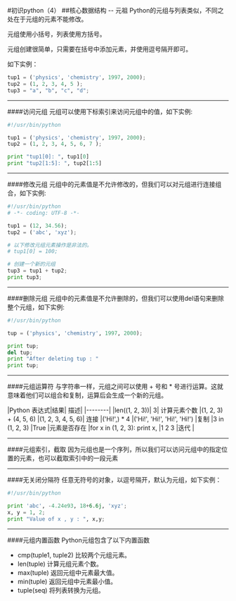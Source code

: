 #初识python（4）
##核心数据结构 -- 元祖
Python的元组与列表类似，不同之处在于元组的元素不能修改。

元组使用小括号，列表使用方括号。

元组创建很简单，只需要在括号中添加元素，并使用逗号隔开即可。

如下实例：
```python
tup1 = ('physics', 'chemistry', 1997, 2000);
tup2 = (1, 2, 3, 4, 5 );
tup3 = "a", "b", "c", "d";
```
***
####访问元组
元组可以使用下标索引来访问元组中的值，如下实例:
```python
#!/usr/bin/python

tup1 = ('physics', 'chemistry', 1997, 2000);
tup2 = (1, 2, 3, 4, 5, 6, 7 );

print "tup1[0]: ", tup1[0]
print "tup2[1:5]: ", tup2[1:5]
```
***
####修改元组
元组中的元素值是不允许修改的，但我们可以对元组进行连接组合，如下实例:
```python
#!/usr/bin/python
# -*- coding: UTF-8 -*-

tup1 = (12, 34.56);
tup2 = ('abc', 'xyz');

# 以下修改元组元素操作是非法的。
# tup1[0] = 100;

# 创建一个新的元组
tup3 = tup1 + tup2;
print tup3;
```
***
####删除元组
元组中的元素值是不允许删除的，但我们可以使用del语句来删除整个元组，如下实例:
```python
#!/usr/bin/python

tup = ('physics', 'chemistry', 1997, 2000);

print tup;
del tup;
print "After deleting tup : "
print tup;
```
***
####元组运算符
与字符串一样，元组之间可以使用 + 号和 * 号进行运算。这就意味着他们可以组合和复制，运算后会生成一个新的元组。

|Python 表达式|结果|	描述|
|--------|
|len((1, 2, 3))|	3|	计算元素个数
|(1, 2, 3) + (4, 5, 6)	|(1, 2, 3, 4, 5, 6)|	连接
|('Hi!',) * 4	|('Hi!', 'Hi!', 'Hi!', 'Hi!')	|复制
|3 in (1, 2, 3)	|True	|元素是否存在
|for x in (1, 2, 3): print x,	|1 2 3	|迭代 |

***
####元组索引，截取
因为元组也是一个序列，所以我们可以访问元组中的指定位置的元素，也可以截取索引中的一段元素
***
####无关闭分隔符
任意无符号的对象，以逗号隔开，默认为元组，如下实例：
```python
#!/usr/bin/python

print 'abc', -4.24e93, 18+6.6j, 'xyz';
x, y = 1, 2;
print "Value of x , y : ", x,y;
```
***
####元组内置函数
Python元组包含了以下内置函数
- 	cmp(tuple1, tuple2)
比较两个元组元素。
- 	len(tuple)
计算元组元素个数。
- max(tuple)
返回元组中元素最大值。
- 	min(tuple)
返回元组中元素最小值。
- 	tuple(seq)
将列表转换为元组。